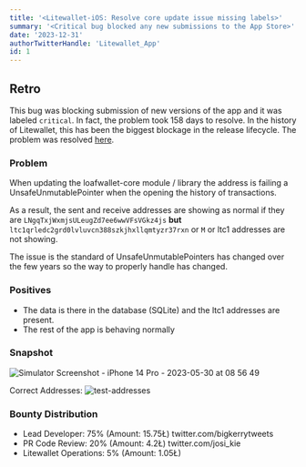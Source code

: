```yaml
---
title: '<Litewallet-iOS: Resolve core update issue missing labels>'
summary: '<Critical bug blocked any new submissions to the App Store>'
date: '2023-12-31'
authorTwitterHandle: 'Litewallet_App'
id: 1
---
```


## Retro

This bug was blocking submission of new versions of the app and it was labeled `critical`. In fact, the problem took 158 days to resolve. In the history of Litewallet, this has been the biggest blockage in the release lifecycle. The problem was resolved [here](https://github.com/litecoin-foundation/litewallet-ios/pull/211/commits/f200ecc3a8c36eb4a98a2cc126745c6eaf5f8445).

### Problem

When updating the loafwallet-core module / library the address is failing a UnsafeUnmutablePointer when the opening the history of transactions.

As a result, the sent and receive addresses are showing as normal if they are `LNgqTxjWxmjsULeugZd7ee6wwVFsVGkz4js` **but** `ltc1qrledc2grd0lvluvcn388szkjhxllqmtyzr37rxn` or `M` or ltc1 addresses are not showing.

The issue is the standard of UnsafeUnmutablePointers has changed over the few years so the way to properly handle has changed.

### Positives

- The data is there in the database (SQLite) and the ltc1 addresses are present.
- The rest of the app is behaving normally

### Snapshot

![Simulator Screenshot - iPhone 14 Pro - 2023-05-30 at 08 56 49](https://github.com/litecoin-foundation/litewallet-ios/assets/2899463/873fa4a1-a8c3-48d5-8051-32d819f9ea70)

Correct Addresses:
![test-addresses](https://github.com/litecoin-foundation/litewallet-ios/assets/2899463/f50cd2d6-9ef2-48df-a0b4-9e0b65ab0edf)

### Bounty Distribution

- Lead Developer: 75% (Amount: 15.75Ł) twitter.com/bigkerrytweets
- PR Code Review: 20% (Amount: 4.2Ł) twitter.com/josi_kie
- Litewallet Operations: 5% (Amount: 1.05Ł)
